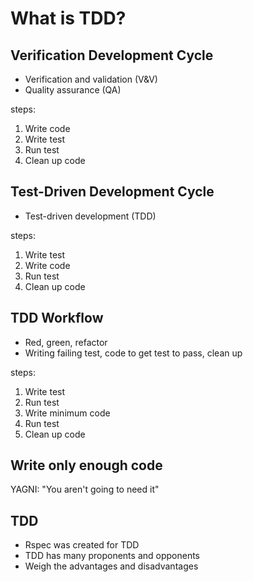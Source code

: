 # What is TDD?

## Verification Development Cycle

- Verification and validation (V&V)
- Quality assurance (QA)

steps:

1. Write code
2. Write test
3. Run test
4. Clean up code

## Test-Driven Development Cycle

- Test-driven development (TDD)

steps:

1. Write test
2. Write code
3. Run test
4. Clean up code

## TDD Workflow

- Red, green, refactor
- Writing failing test, code to get test to pass, clean up

steps:

1. Write test
2. Run test
3. Write minimum code
4. Run test
5. Clean up code

## Write only enough code

YAGNI: "You aren't going to need it"

## TDD

- Rspec was created for TDD
- TDD has many proponents and opponents
- Weigh the advantages and disadvantages
